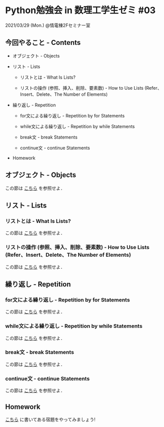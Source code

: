 # Python勉強会 in 数理工学生ゼミ #03

2021/03/29 (Mon.) @情電棟2Fセミナー室

## 今回やること - Contents

- オブジェクト - Objects

- リスト - Lists

  - リストとは - What Is Lists?

  - リストの操作 (参照、挿入、削除、要素数) - How to Use Lists (Refer、Insert、Delete、The Number of Elements)

- 繰り返し - Repetition

  - for文による繰り返し - Repetition by for Statements

  - while文による繰り返し - Repetition by while Statements

  - break文 - break Statements

  - continue文 - continue Statements

- Homework

## オブジェクト - Objects

この節は [こちら](https://www.python.jp/train/list/index.html) を参照せよ．

## リスト - Lists

### リストとは - What Is Lists?

この節は [こちら](https://www.python.jp/train/list/list.html) を参照せよ．

### リストの操作 (参照、挿入、削除、要素数) - How to Use Lists (Refer、Insert、Delete、The Number of Elements)

この節は [こちら](https://www.python.jp/train/list/list_oper.html) を参照せよ．

## 繰り返し - Repetition

### for文による繰り返し - Repetition by for Statements

この節は [こちら](https://www.python.jp/train/list/list_forloop.html) を参照せよ．

### while文による繰り返し - Repetition by while Statements

この節は [こちら](https://www.python.jp/train/loop/index.html) を参照せよ．

### break文 - break Statements

この節は [こちら](https://www.python.jp/train/loop/break-statement.html) を参照せよ．

### continue文 - continue Statements

この節は [こちら](https://www.python.jp/train/loop/continue.html) を参照せよ．

## Homework

[こちら](https://github.com/fumiyanll23/PythonLearning/blob/main/03/homework_03.md) に書いてある宿題をやってみましょう!
